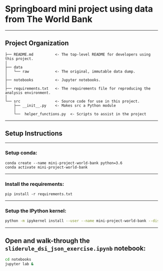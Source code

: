 

# Springboard mini project using data from The World Bank


----------



Project Organization
------------


    ├── README.md          <- The top-level README for developers using this project.
    │
    ├── data
    │   └── raw            <- The original, immutable data dump.
    │
    ├── notebooks          <- Jupyter notebooks. 
    │    
    ├── requirements.txt   <- The requirements file for reproducing the analysis environment.    
    │    
    └── src                <- Source code for use in this project.
        ├── __init__.py    <- Makes src a Python module
        │        
        └──  helper_functions.py  <- Scripts to assist in the project

    
    



--------
## Setup Instructions

---

### Setup conda:
    conda create --name mini-project-world-bank python=3.6
    conda activate mini-project-world-bank
---

### Install the requirements:

    pip install -r requirements.txt
---

### Setup the IPython kernel:


```sh
python -m ipykernel install --user --name mini-project-world-bank --display-name "Python (mini-project-world-bank)"
```

---

## Open and walk-through the `sliderule_dsi_json_exercise.ipynb` notebook:
```sh
cd notebooks
jupyter lab &
```   

